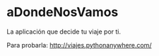 # aDondeNosVamos
La aplicación que decide tu viaje por ti. 

Para probarla: http://viajes.pythonanywhere.com/
